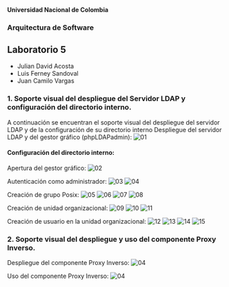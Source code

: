 #### Universidad Nacional de Colombia
### Arquitectura de Software
## Laboratorio 5

- Julian David Acosta
- Luis Ferney Sandoval
- Juan Camilo Vargas

### 1. Soporte visual del despliegue del Servidor LDAP y configuración del directorio interno.

A continuación se encuentran el soporte visual del despliegue del servidor LDAP y de la configuración de su directorio interno
Despliegue del servidor LDAP y del gestor gráfico (phpLDAPadmin):
![01](img/Lab5_01.png)

#### Configuración del directorio interno:

Apertura del gestor gráfico:
![02](img/Lab5_02.png)

Autenticación como administrador:
![03](img/Lab5_03.png)
![04](img/Lab5_04.png)

Creación de grupo Posix:
![05](img/Lab5_05.png)
![06](img/Lab5_06.png)
![07](img/Lab5_07.png)
![08](img/Lab5_08.png)

Creación de unidad organizacional:
![09](img/Lab5_09.png)
![10](img/Lab5_10.png)
![11](img/Lab5_11.png)

Creación de usuario en la unidad organizacional:
![12](img/Lab5_12.png)
![13](img/Lab5_13.png)
![14](img/Lab5_14.png)
![15](img/Lab5_15.png)

### 2. Soporte visual del despliegue y uso del componente Proxy Inverso.
Despliegue del componente Proxy Inverso:
![04](img/Lab5_16.png)

Uso del componente Proxy Inverso:
![04](img/Lab5_17.png)
